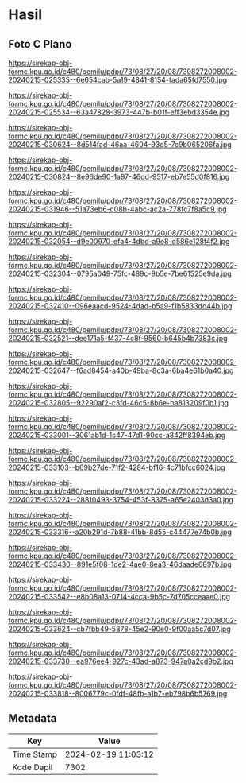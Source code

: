 # Hasil

## Foto C Plano

https://sirekap-obj-formc.kpu.go.id/c480/pemilu/pdpr/73/08/27/20/08/7308272008002-20240215-025335--6e654cab-5a19-4841-8154-fada65fd7550.jpg

https://sirekap-obj-formc.kpu.go.id/c480/pemilu/pdpr/73/08/27/20/08/7308272008002-20240215-025534--63a47828-3973-447b-b01f-eff3ebd3354e.jpg

https://sirekap-obj-formc.kpu.go.id/c480/pemilu/pdpr/73/08/27/20/08/7308272008002-20240215-030624--8d514fad-46aa-4604-93d5-7c9b065206fa.jpg

https://sirekap-obj-formc.kpu.go.id/c480/pemilu/pdpr/73/08/27/20/08/7308272008002-20240215-030824--8e96de90-1a97-46dd-9517-eb7e55d0f816.jpg

https://sirekap-obj-formc.kpu.go.id/c480/pemilu/pdpr/73/08/27/20/08/7308272008002-20240215-031946--51a73eb6-c08b-4abc-ac2a-778fc7f8a5c9.jpg

https://sirekap-obj-formc.kpu.go.id/c480/pemilu/pdpr/73/08/27/20/08/7308272008002-20240215-032054--d9e00970-efa4-4dbd-a9e8-d586e128f4f2.jpg

https://sirekap-obj-formc.kpu.go.id/c480/pemilu/pdpr/73/08/27/20/08/7308272008002-20240215-032304--0795a049-75fc-489c-9b5e-7be61525e9da.jpg

https://sirekap-obj-formc.kpu.go.id/c480/pemilu/pdpr/73/08/27/20/08/7308272008002-20240215-032410--096eaacd-9524-4dad-b5a9-f1b5833dd44b.jpg

https://sirekap-obj-formc.kpu.go.id/c480/pemilu/pdpr/73/08/27/20/08/7308272008002-20240215-032521--dee171a5-f437-4c8f-9560-b645b4b7383c.jpg

https://sirekap-obj-formc.kpu.go.id/c480/pemilu/pdpr/73/08/27/20/08/7308272008002-20240215-032647--f6ad8454-a40b-49ba-8c3a-6ba4e61b0a40.jpg

https://sirekap-obj-formc.kpu.go.id/c480/pemilu/pdpr/73/08/27/20/08/7308272008002-20240215-032805--92290af2-c3fd-46c5-8b6e-ba813209f0b1.jpg

https://sirekap-obj-formc.kpu.go.id/c480/pemilu/pdpr/73/08/27/20/08/7308272008002-20240215-033001--3061ab1d-1c47-47d1-90cc-a842ff8394eb.jpg

https://sirekap-obj-formc.kpu.go.id/c480/pemilu/pdpr/73/08/27/20/08/7308272008002-20240215-033103--b69b27de-71f2-4284-bf16-4c71bfcc6024.jpg

https://sirekap-obj-formc.kpu.go.id/c480/pemilu/pdpr/73/08/27/20/08/7308272008002-20240215-033224--28810493-3754-453f-8375-a65e2403d3a0.jpg

https://sirekap-obj-formc.kpu.go.id/c480/pemilu/pdpr/73/08/27/20/08/7308272008002-20240215-033316--a20b291d-7b88-41bb-8d55-c44477e74b0b.jpg

https://sirekap-obj-formc.kpu.go.id/c480/pemilu/pdpr/73/08/27/20/08/7308272008002-20240215-033430--891e5f08-1de2-4ae0-8ea3-46daade6897b.jpg

https://sirekap-obj-formc.kpu.go.id/c480/pemilu/pdpr/73/08/27/20/08/7308272008002-20240215-033542--e8b08a13-0714-4cca-9b5c-7d705cceaae0.jpg

https://sirekap-obj-formc.kpu.go.id/c480/pemilu/pdpr/73/08/27/20/08/7308272008002-20240215-033624--cb7fbb49-5878-45e2-90e0-9f00aa5c7d07.jpg

https://sirekap-obj-formc.kpu.go.id/c480/pemilu/pdpr/73/08/27/20/08/7308272008002-20240215-033730--ea976ee4-927c-43ad-a873-947a0a2cd9b2.jpg

https://sirekap-obj-formc.kpu.go.id/c480/pemilu/pdpr/73/08/27/20/08/7308272008002-20240215-033818--8006779c-0fdf-48fb-a1b7-eb798b6b5769.jpg


## Metadata

| Key        | Value               |
| ---------- | ------------------- |
| Time Stamp | 2024-02-19 11:03:12 |
| Kode Dapil | 7302                |



